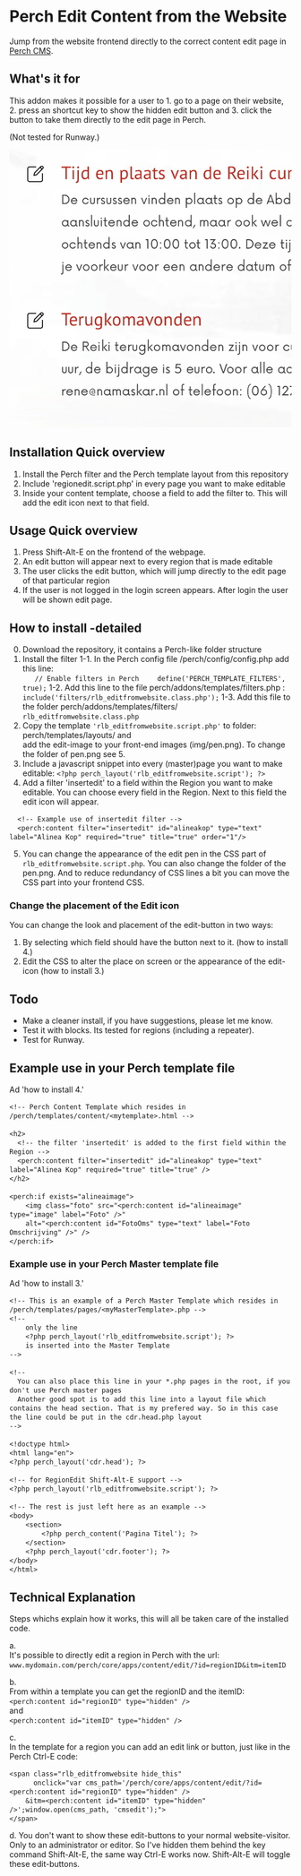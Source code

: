 # Perch Edit Content from the Website   
Jump from the website frontend directly to the correct content edit page in [Perch CMS](http://grabaperch.com).

## What's it for  
This addon makes it possible for a user to 1. go to a page on their website, 2. press an shortcut key to show the hidden edit button and 3. click the button to take them directly to the edit page in Perch. 
  
(Not tested for Runway.) 
  

![Screenshots Edit from Website icons](/screenshot/Screenshot_EditMode.png?s=100)


## Installation Quick overview
1. Install the Perch filter and the Perch template layout from this repository
2. Include 'regionedit.script.php' in every page you want to make editable 
3. Inside your content template, choose a field to add the filter to. This will add the edit icon next to that field.


## Usage Quick overview
1. Press Shift-Alt-E on the frontend of the webpage.
2. An edit button will appear next to every region that is made editable
3. The user clicks the edit button, which will jump directly to the edit page of that particular region
4. If the user is not logged in the login screen appears. After login the user will be shown edit page. 
  
  
## How to install -detailed
0. Download the repository, it contains a Perch-like folder structure
1. Install the filter
1-1. In the Perch config file /perch/config/config.php add this line:  
`    // Enable filters in Perch ` 
`    define('PERCH_TEMPLATE_FILTERS', true);`
1-2. Add this line to the file perch/addons/templates/filters.php :
`    include('filters/rlb_editfromwebsite.class.php');`
1-3. Add this file to the folder perch/addons/templates/filters/
`    rlb_editfromwebsite.class.php`
2. Copy the template `'rlb_editfromwebsite.script.php'` to folder: perch/templates/layouts/ and   
add the edit-image to your front-end images (img/pen.png). To change the folder of pen.png see 5.   
3. Include a javascript snippet into every (master)page you want to make editable: 
`<?php perch_layout('rlb_editfromwebsite.script'); ?>`
4. Add a filter 'insertedit' to a field within the Region you want to make editable. You can choose every field in the Region. Next to this field the edit icon will appear.
~~~    
  <!-- Example use of insertedit filter -->
  <perch:content filter="insertedit" id="alineakop" type="text" label="Alinea Kop" required="true" title="true" order="1"/>
~~~
5. You can change the appearance of the edit pen in the CSS part of ``rlb_editfromwebsite.script.php``. You can also change the folder of the pen.png. And to reduce redundancy of CSS lines a bit you can move the CSS part into your frontend CSS. 
  
    
### Change the placement of the Edit icon  
You can change the look and placement of the edit-button in two ways:
1. By selecting which field should have the button next to it. (how to install 4.)
2. Edit the CSS to alter the place on screen or the appearance of the edit-icon (how to install 3.)


## Todo   
- Make a cleaner install, if you have suggestions, please let me know.
- Test it with blocks. Its tested for regions (including a repeater). 
- Test for Runway.


## Example use in your Perch template file 
Ad 'how to install 4.'
~~~
<!-- Perch Content Template which resides in /perch/templates/content/<mytemplate>.html -->

<h2>
  <!-- the filter 'insertedit' is added to the first field within the Region -->
  <perch:content filter="insertedit" id="alineakop" type="text" label="Alinea Kop" required="true" title="true" />
</h2>

<perch:if exists="alineaimage">
	<img class="foto" src="<perch:content id="alineaimage" type="image" label="Foto" />" 
	alt="<perch:content id="FotoOms" type="text" label="Foto Omschrijving" />" />
</perch:if>
~~~


### Example use in your Perch Master template file
Ad 'how to install 3.'
~~~
<!-- This is an example of a Perch Master Template which resides in /perch/templates/pages/<myMasterTemplate>.php -->
<!-- 
    only the line 
    <?php perch_layout('rlb_editfromwebsite.script'); ?>
    is inserted into the Master Template
-->

<!-- 
  You can also place this line in your *.php pages in the root, if you don't use Perch master pages 
  Another good spot is to add this line into a layout file which contains the head section. That is my prefered way. So in this case the line could be put in the cdr.head.php layout
-->

<!doctype html>
<html lang="en">
<?php perch_layout('cdr.head'); ?>

<!-- for RegionEdit Shift-Alt-E support -->
<?php perch_layout('rlb_editfromwebsite.script'); ?>

<!-- The rest is just left here as an example -->
<body>
	<section>
		<?php perch_content('Pagina Titel'); ?>
	</section>
	<?php perch_layout('cdr.footer'); ?>
</body>
</html>
~~~



## Technical Explanation 
Steps whichs explain how it works, this will all be taken care of the installed code.

a.  
It's possible to directly edit a region in Perch with the url:   
`www.mydomain.com/perch/core/apps/content/edit/?id=regionID&itm=itemID`

b.  
From within a template you can get the regionID and the itemID:  
`<perch:content id="regionID" type="hidden" />`    
and  
`<perch:content id="itemID" type="hidden" />`  
  

c.  
In the template for a region you can add an edit link or button, just like in the Perch Ctrl-E code:
~~~
<span class="rlb_editfromwebsite hide_this" 
	  onclick="var cms_path='/perch/core/apps/content/edit/?id=<perch:content id="regionID" type="hidden" />  
    &itm=<perch:content id="itemID" type="hidden" />';window.open(cms_path, 'cmsedit');">  
</span>
~~~  
  
d.
You don't want to show these edit-buttons to your normal website-visitor. Only to an administrator or editor.
So I've hidden them behind the key command Shift-Alt-E, the same way Ctrl-E works now.
Shift-Alt-E will toggle these edit-buttons.

